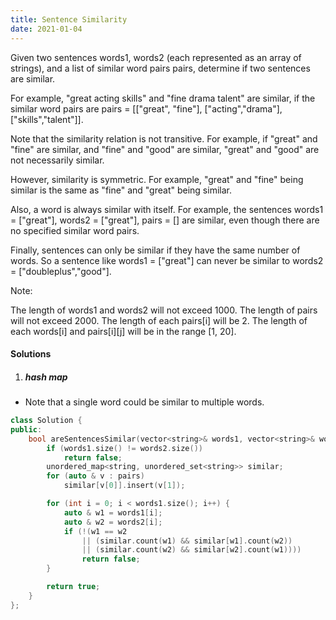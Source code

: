 ```yaml
---
title: Sentence Similarity
date: 2021-01-04
---
```

Given two sentences words1, words2 (each represented as an array of strings), and a list of similar word pairs pairs, determine if two sentences are similar.

For example, "great acting skills" and "fine drama talent" are similar, if the similar word pairs are pairs = [["great", "fine"], ["acting","drama"], ["skills","talent"]].

Note that the similarity relation is not transitive. For example, if "great" and "fine" are similar, and "fine" and "good" are similar, "great" and "good" are not necessarily similar.

However, similarity is symmetric. For example, "great" and "fine" being similar is the same as "fine" and "great" being similar.

Also, a word is always similar with itself. For example, the sentences words1 = ["great"], words2 = ["great"], pairs = [] are similar, even though there are no specified similar word pairs.

Finally, sentences can only be similar if they have the same number of words. So a sentence like words1 = ["great"] can never be similar to words2 = ["doubleplus","good"].

Note:

The length of words1 and words2 will not exceed 1000.
The length of pairs will not exceed 2000.
The length of each pairs[i] will be 2.
The length of each words[i] and pairs[i][j] will be in the range [1, 20].
 

#### Solutions

1. ##### hash map

- Note that a single word could be similar to multiple words.

```cpp
class Solution {
public:
    bool areSentencesSimilar(vector<string>& words1, vector<string>& words2, vector<vector<string>>& pairs) {
        if (words1.size() != words2.size())
            return false;
        unordered_map<string, unordered_set<string>> similar;
        for (auto & v : pairs)
            similar[v[0]].insert(v[1]);

        for (int i = 0; i < words1.size(); i++) {
            auto & w1 = words1[i];
            auto & w2 = words2[i];
            if (!(w1 == w2 
                || (similar.count(w1) && similar[w1].count(w2)) 
                || (similar.count(w2) && similar[w2].count(w1))))
                return false;
        }

        return true;
    }
};
```